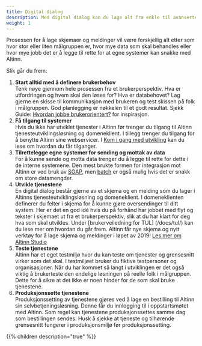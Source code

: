 ```yaml
---
title: Digital dialog
description: Med digital dialog kan du lage alt fra enkle til avanserte skjemaer. 
weight: 1
---
```


Prosessen for å lage skjemaer og meldinger vil være forskjellig alt etter som hvor stor eller liten målgruppen er, hvor mye data som skal behandles eller hvor mye jobb det er å legge til rette for at egne systemer kan snakke med Altinn.

Slik går du frem: 

1. **Start alltid med å definere brukerbehov**<br>Tenk nøye gjennom hele prosessen fra et brukerperspektiv. Hva er utfordringen og hvem skal den løses for? Hva er databehovet? Lag gjerne en skisse til kommunikasjon med brukeren og test skissen på folk i målgruppen. God planlegging er nøkkelen til et godt resultat. Sjekk Guide: [Hvordan jobbe brukerorientert?](https://www.altinndigital.no/kom-i-gang/hvordan-jobbe-brukerorientert/) for inspirasjon.
2. **Få tilgang til systemer**<br>Hvis du ikke har utviklet tjenester i Altinn før trenger du tilgang til Altinn tjenesteutviklingsløsning og domeneklient. I tillegg trenger du tilgang for å benytte Altinn sine webservicer. I [Kom i gang med utvikling](/docs/kom-i-gang-med-utvikling/) kan du lese om hvordan du får tilganger.
3. **Tilrettelegge egne systemer for sending og mottak av data**<br>For å kunne sende og motta data trenger du å legge til rette for dette i de interne systemene. Den mest brukte formen for integrasjon mot Altinn er ved bruk av [SOAP](/docs/api/tjenesteeiere/soap/), men [batch](/docs/api/tjenesteeiere/batch/) er også mulig hvis det er snakk om store datamengder.
4. **Utvikle tjenestene**<br>En digital dialog består gjerne av et skjema og en melding som du lager i Altinns tjenesteutviklingsløsning og domeneklient. I domeneklienten definerer du felter i skjema for å kunne gjøre oversendinger til ditt system. Her er det en god idé hvis du på forhånd har jobbet med flyt og tekster i skjemaet ut fra et brukerperspektiv, slik at du har klart for deg hva som skal utvikles. Under [brukerveiledning for TUL] (/docs/tul/) kan du lese mer om hvordan du går frem. Altinn får nye skjema og nytt verktøy for å lage skjema og meldinger i løpet av 2019! [Les mer om Altinn Studio](/docs/altinn-studio/)
5. **Teste tjenestene**<br>Altinn har et eget testmiljø hvor du kan teste om tjenester og grensesnitt virker som det skal. I testmiljøet bruker du fiktive testpersoner og organisasjoner. Når du har kommet så langt i utviklingen er det også viktig å brukerteste den endelige løsningen på reelle folk i målgruppen. Dette for å sikre at det ikke er noen hinder for de som skal bruke tjenestene.
6. **Produksjonssette tjenestene**<br>Produksjonssetting av tjenestene gjøres ved å lage en bestilling til Altinn sin selvbetjeningsløsning. Denne får du innlogging til i oppstartsmøtet med Altinn. Som regel kan tjenestene produksjonssettes samme dag som bestillingen sendes. Husk å sjekke at tjeneste og tilhørende grensesnitt fungerer i produksjonsmiljø før produksjonssetting.

{{% children description="true" %}}

